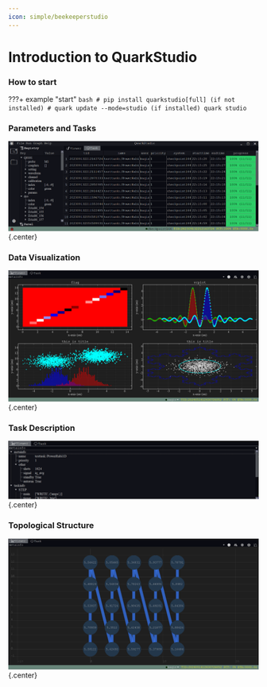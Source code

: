 ```yaml
---
icon: simple/beekeeperstudio
---
```




# **Introduction to QuarkStudio**
### **How to start**
???+ example "start"
    ```bash
    # pip install quarkstudio[full] (if not installed)
    # quark update --mode=studio (if installed)
    quark studio
    ```
### **Parameters and Tasks**
![Parameters and Tasks](image/studio-task.png){.center}

### **Data Visualization**
![Data Visualization](image/studio-viewer-data.png){.center}

### **Task Description**
![Task Description](image/studio-viewer-task.png){.center}

### **Topological Structure**
![Topology Structure](image/studio-viewer-topo.png){.center}
